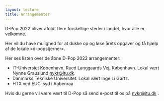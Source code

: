 ```yaml
---
layout: lecture
title: Arrangementer
---
```


D-Pop 2022 bliver afoldt flere forskellige steder i landet, hvor alle er velkomne.

Her vil du have mulighed for at dukke op og løse årets opgaver og få hjælp af de lokale »d-popstjerner«.

Her ses listen over de åbne D-Pop 2022 arrangementer: 
* IT-Universiet København, Rued Langgaards Vej, København. Lokal vært Nynne Grauslund nykr@itu.dk.
* Danmarks Tekniske Universitet. Lokal vært Inge Li Gørtz.
* HTX ved EUC-syd i Aabenraa 

Hvis du gerne vil være vært til D-Pop så send e-post til os på nykr@itu.dk .


